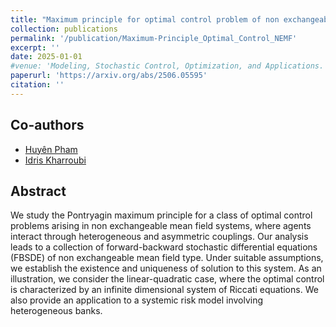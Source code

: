 ```yaml
---
title: "Maximum principle for optimal control problem of non exchangeable mean field systems"
collection: publications
permalink: '/publication/Maximum-Principle_Optimal_Control_NEMF'
excerpt: ''
date: 2025-01-01
#venue: 'Modeling, Stochastic Control, Optimization, and Applications. The IMA Volumes in Mathematics and its Applications, vol 164. Springer, Cham, with Huyên Pham'
paperurl: 'https://arxiv.org/abs/2506.05595'
citation: ''
---
```

## Co-authors
- [Huyên Pham](https://sites.google.com/site/phamxuanhuyen/)
- [Idris Kharroubi](https://finance.math.upmc.fr/authors/idris-kharroubi/)

## Abstract

We study the Pontryagin maximum principle for a class of optimal control problems arising in non exchangeable mean field systems, where agents interact through heterogeneous and asymmetric couplings. Our analysis leads to a collection of 
forward-backward stochastic differential equations (FBSDE)  of non exchangeable mean field type. Under suitable assumptions, we establish the existence and uniqueness of solution to this system. As an illustration, we consider the linear-quadratic case, where the optimal control is characterized by an infinite dimensional system of Riccati equations.  We also provide an application  to a  systemic risk model involving heterogeneous banks.

